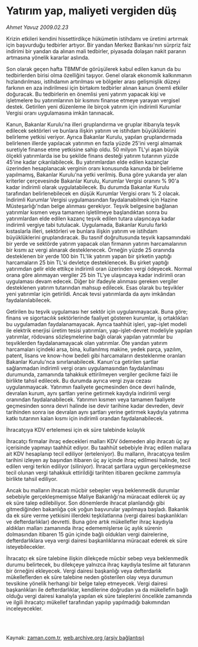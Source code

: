 # Yatırım yap, maliyeti vergiden düş

*Ahmet  Yavuz 2009.02.23*

<td class="columnist-detail">
<p>Krizin etkileri kendini hissettirdikçe hükümetin istihdamı ve üretimi artırmak için başvurduğu tedbirler artıyor. Bir yandan Merkez Bankası'nın sürpriz faiz indirimi bir yandan da alınan mali tedbirler, piyasada dolaşan nakit paranın artmasına yönelik kararlar aslında.</p>
<p>
<div id="haberMetinDiv">
<p>Son olarak geçen hafta TBMM'de görüşülerek kabul edilen kanun da bu tedbirlerden birisi olma özelliğini taşıyor. Genel olarak ekonomik kalkınmanın hızlandırılması, istihdamın artırılması ve bölgeler arası gelişmişlik düzeyi farkının en aza indirilmesi için birtakım tedbirler alınan kanun önemli etkiler doğuracak. Bu tedbirlerin en önemlisi yeni yatırım yapacak kişi ve işletmelere bu yatırımlarının bir kısmını finanse etmeye yarayan vergisel destek. Getirilen yeni düzenleme ile birçok yatırım için indirimli Kurumlar Vergisi oranı uygulamasına imkân tanınacak.
<p> Kanun, Bakanlar Kurulu'na illeri gruplandırma ve gruplar itibarıyla teşvik edilecek sektörleri ve bunlara ilişkin yatırım ve istihdam büyüklüklerini belirleme yetkisi veriyor. Ayrıca Bakanlar Kurulu, yapılan gruplandırmada belirlenen illerde yapılacak yatırımın en fazla yüzde 25'ini vergi almamak suretiyle finanse etme yetkisine sahip oldu. 50 milyon TL'yi aşan büyük ölçekli yatırımlarda ise bu şekilde finans desteği yatırım tutarının yüzde 45'ine kadar çıkarılabilecek. Bu yatırımlardan elde edilen kazançlar üzerinden hesaplanacak verginin oranı konusunda kanunda bir belirleme yapılmamış, Bakanlar Kurulu'na yetki verilmiş. Buna göre yukarıda yer alan kriterler çerçevesinde Bakanlar Kurulu, Kurumlar Vergisi oranını % 90'a kadar indirimli olarak uygulatabilecek. Bu durumda Bakanlar Kurulu tarafından belirlenebilecek en düşük Kurumlar Vergisi oranı % 2 olacak. İndirimli Kurumlar Vergisi uygulamasından faydalanabilmek için Hazine Müsteşarlığı'ndan belge alınması gerekiyor. Teşvik belgesine bağlanan yatırımlar kısmen veya tamamen işletilmeye başlandıktan sonra bu yatırımlardan elde edilen kazanç teşvik edilen tutara ulaşıncaya kadar indirimli vergiye tabi tutulacak. Uygulamada, Bakanlar Kurulu farklı kıstaslarla illeri, sektörleri ve bunlara ilişkin yatırım ve istihdam büyüklüklerini gruplandıracak. Bu tasnif doğrultusunda teşvik kapsamındaki bir yerde ve sektörde yatırım yapacak olan firmanın yatırım harcamalarının bir kısmı az vergi alınarak desteklenecek. Örneğin yüzde 25 oranında desteklenen bir yerde 100 bin TL'lik yatırım yapan bir şirketin yaptığı harcamaların 25 bin TL'si devletçe desteklenecek. Bu şirket yaptığı yatırımdan gelir elde ettikçe indirimli oran üzerinden vergi ödeyecek. Normal orana göre alınmayan vergiler 25 bin TL'ye ulaşıncaya kadar indirimli oran uygulaması devam edecek. Diğer bir ifadeyle alınması gereken vergiler desteklenen yatırım tutarından mahsup edilecek. Esas olarak bu teşvikler yeni yatırımlar için getirildi. Ancak tevsi yatırımlarda da aynı imkândan faydalanılabilecek.
<p> Getirilen bu teşvik uygulaması her sektör için uygulanmayacak. Buna göre; finans ve sigortacılık sektörlerinde faaliyet gösteren kurumlar, iş ortaklıkları bu uygulamadan faydalanamayacak. Ayrıca taahhüt işleri, yap-işlet modeli ile elektrik enerjisi üretim tesisi yatırımları, yap-işlet-devret modeliyle yapılan yatırımlar, rödovans sözleşmelerine bağlı olarak yapılan yatırımlar bu teşviklerden faydalanamayacak olan yatırımlar. Öte yandan yatırım harcamaları içindeki arsa, bina, kullanılmış makine, yedek parça, yazılım, patent, lisans ve know-how bedeli gibi harcamaların desteklenme oranları Bakanlar Kurulu'nca sınırlanabilecek. Kanun'ca getirilen şartlar sağlanmadan indirimli vergi oranı uygulamasından faydalanılması durumunda, zamanında tahakkuk ettirilmeyen vergiler gecikme faizi ile birlikte tahsil edilecek. Bu durumda ayrıca vergi zıyaı cezası uygulanmayacak. Yatırımın faaliyete geçmesinden önce devri halinde, devralan kurum, aynı şartları yerine getirmek kaydıyla indirimli vergi oranından faydalanabilecek. Yatırımın kısmen veya tamamen faaliyete geçmesinden sonra devri halinde ise devir tarihine kadar devreden, devir tarihinden sonra ise devralan aynı şartları yerine getirmek kaydıyla yatırıma katkı tutarının kalan kısmı için indirimli orandan faydalanabilecek.
<p>İhracatçıya KDV ertelemesi için ek süre talebinde kolaylık
<p>İhracatçı firmalar ihraç edecekleri malları KDV ödemeden alıp ihracatı üç ay içerisinde yapmayı taahhüt ediyor. Bu taahhüt sebebiyle ihraç edilen mallara ait KDV hesaplanıp tecil ediliyor (erteleniyor). Bu malların, ihracatçıya teslim tarihini izleyen ay başından itibaren üç ay içinde ihraç edilmesi halinde, tecil edilen vergi terkin ediliyor (siliniyor). İhracat şartlara uygun gerçekleşmezse tecil olunan vergi tahakkuk ettirildiği tarihten itibaren gecikme zammıyla birlikte tahsil ediliyor.
<p> Ancak bu malların ihracatı mücbir sebepler veya beklenmedik durumlar sebebiyle gerçekleşmemişse Maliye Bakanlığı'na müracaat edilerek üç ay ek süre talep edilebiliyor. Son dönemlerde ihracat planlandığı gibi gitmediğinden bakanlığa çok yoğun başvurular yapılmaya başladı. Bakanlık da ek süre verme yetkisini illerdeki teşkilatlarına (vergi dairesi başkanlıkları ve defterdarlıklar) devretti. Buna göre artık mükellefler ihraç kaydıyla aldıkları malları zamanında ihraç edememişlerse üç aylık sürenin dolmasından itibaren 15 gün içinde bağlı oldukları vergi dairelerine, defterdarlıklara veya vergi dairesi başkanlıklarına müracaat ederek ek süre isteyebilecekler.
<p> İhracatçı ek süre talebine ilişkin dilekçede mücbir sebep veya beklenmedik durumu belirtecek, bu dilekçeye yalnızca ihraç kaydıyla teslime ait faturanın bir örneğini ekleyecek. Vergi dairesi başkanlığı veya defterdarlık mükelleflerden ek süre talebine neden gösterilen olay veya durumun tevsikine yönelik herhangi bir belge talep etmeyecek. Vergi dairesi başkanlıkları ile defterdarlıklar, kendilerine doğrudan ya da mükellefin bağlı olduğu vergi dairesi kanalıyla yapılan ek süre taleplerini öncelikle zamanında ve ilgili ihracatçı mükellef tarafından yapılıp yapılmadığı bakımından inceleyecekler.</p></p></p></p></p></p></p></div>
</p>


<p><br>
		 </br></p></td>

Kaynak: [zaman.com.tr](http://zaman.com.tr/yazar.do?yazino=818338), [web.archive.org (arşiv bağlantısı)](http://web.archive.org/web/20110417004933/http://www.zaman.com.tr:80/yazar.do?yazino=818338)
